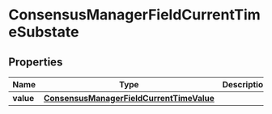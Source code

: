 

# ConsensusManagerFieldCurrentTimeSubstate


## Properties

| Name | Type | Description | Notes |
|------------ | ------------- | ------------- | -------------|
|**value** | [**ConsensusManagerFieldCurrentTimeValue**](ConsensusManagerFieldCurrentTimeValue.md) |  |  |



